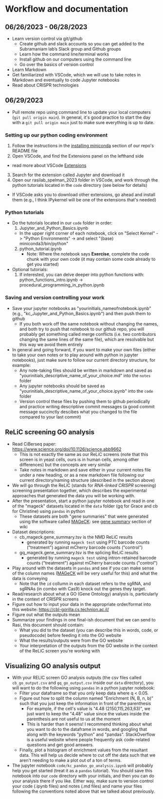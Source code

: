 # Workflow and documentation

## 06/26/2023 - 06/28/2023
- Learn version control via git/github
  -	Create github and slack accounts so you can get added to the Subramaniam lab’s Slack group and Github groups
  -	Learn how the command line/terminal works
  -	Install github on our computers using the command line
  -	Go over the basics of version control
- Learn Markdown
- Get familiarized with VSCode, which we will use to take notes in Markdown and eventually to code Jupyter notebooks
- Read about CRISPR technologies

## 06/29/2023
- Pull remote repo using command line to update your local computers (```git pull origin main```). In general, it's good practice to start the day with a ```git pull origin main``` just to make sure everything is up to date.

### Setting up our python coding environment
1. Follow the instructions in the [installing miniconda](https://github.com/kychen37/rasilab_spelman_2023/blob/main/README.md#installing-miniconda) section of our repo's README file
2. Open VSCode, and find the Extensions panel on the lefthand side
  - read more about VSCode [Extensions](https://code.visualstudio.com/docs/editor/extension-marketplace#:~:text=VS%20Code%20extensions%20let%20you,APIs%20used%20by%20VS%20Code.)
3. Search for the extension called Jupyter and download it
4. Open our rasilab_spelman_2023 folder in VSCode, and work through the python tutorials located in the ```code``` directory (see below for details)
  - If VSCode asks you to download other extensions, go ahead and install them (e.g., I think IPykernel will be one of the extensions that's needed)

### Python tutorials
- Do the tutorials located in our ```code``` folder in order:
  1. Jupyter_and_Python_Basics.ipynb
    - In the upper right corner of each notebook, click on "Select Kernel" -> "Python Environments" -> and select "(base) miniconda3/bin/python" 
  2. python_tutorial.ipynb
      - Note: Where the notebook says **Exercise**, complete the code chunk with your own code (it may contain some code already to get you started)  
- Optional tutorials:
  1. If interested, you can delve deeper into python functions with: python_functions_intro.ipynb -> procedural_programming_in_python.ipynb

### Saving and version controlling your work
- Save your jupyter notebooks as "yourinitials_nameofnotebook.ipynb" (e.g., "kc_Jupyter_and_Python_Basics.ipynb") and then push them to github
  - If you both work off the same notebook without changing the names, and both try to push that notebook to our github repo, you will probably get something called merge conflicts (i.e. two contributors changing the same lines of the same file), which are resolvable but this way we avoid them entirely
- In general and going forward, if you want to make your own files (either to take your own notes or to play around with python in jupyter notebooks), just make sure to follow our current directory structure, for example:
  - Any note-taking files should be written in markdown and saved as "yourinitials_descriptive_name_of_your_choice.md" into the ```notes``` folder
  - Any jupyter notebooks should be saved as "yourinitials_descriptive_name_of_your_choice.ipynb" into the ```code``` folder
  - Version control these files by pushing them to github periodically and practice writing descriptiive commit messages (a good commit message succinctly descibes what you changed to the file compared to your last commit)

## ReLiC screening GO analysis
- Read CiBerseq paper: https://www.science.org/doi/10.1126/science.abb9662
  - This is not exactly the same as our ReLiC screens (note that this screen is in yeast cells, ours is in human cells, among other differences) but the concepts are very similar
  - Take notes in markdown and save either in your current notes file under a new heading, or as a new markdown file following our current directory/naming structure (described in the section above)
- We will go through the ReLiC (stands for _RNA_-_linked_ _CRISPR_ screening) screening presentation together, which describes the experimental approaches that generated the data you will be working with.
- After the presentation, start a python jupyter notebook and read in one of the "mageck" datasets located in the ```data``` folder (gq for Grace and cb for Christine) using ```pandas``` in python
  - These datasets are both "gene summaries" that were generated using the software called [MAGeCK](https://sourceforge.net/p/mageck/wiki/Home/): see [gene summary](https://sourceforge.net/p/mageck/wiki/Home/#gene_summary_txt) section of wiki
- Dataset descriptions:
  - cb_mageck.gene_summary.tsv is the NMD ReLiC results
    - generated by running ```mageck test``` using PTC barcode counts ("treatment") against mCherry barcode counts ("control")
  - gq_mageck.gene_summary.tsv is the splicing ReLiC results
    - generated by running ```mageck test``` using intron-retained barcode counts ("treatment") against mCherry barcode counts ("control")
- Play around with the datasets in ```pandas``` and see if you can make sense of the column names ([MAGeCK](https://sourceforge.net/p/mageck/wiki/Home/) will be very useful for this) and what the data is conveying
  - Note that the ```id``` collumn in each dataset refers to the sgRNA, and sgRNAs (in combo with Cas9) knock out the genes they target.
- Read/research about what a GO (Gene Ontology) analysis is, particularly in the context of CRISPR screens
- Figure out how to input your data in the appropriate order/format into this website: https://cbl-gorilla.cs.technion.ac.il/
- Figure out what the outputs mean
- Summarize your findings in one final-ish document that we can send to Rasi, this document should contain:
  - What you did to the dataset (you can describe this in words, code, or pseudocode) before feeding it into the GO website
  - What the results/outputs were from the GO website
  - Your interpretation of the outputs from the GO website in the context of the ReLiC screen you're working with

## Visualizing GO analysis output
- With your RELIC screen GO analysis outputs (the csv files called ```cb_go_output.csv``` and ```gq_go_output.csv``` inside our ```data``` directory), you will want to do the following using ```pandas``` in a python jupyter notebook:
  - Filter your dataframe so that you only keep data where q < 0.05.
  - Figure out how to split the column named "Enrichment (N, B, n, b)" such that you just keep the information in front of the parenthesis 
    - For example, if the cell's value is "4.48 (2150,115,263,63)", we just want to keep the "4.48" value since the values inside the parenthesis are not useful to us at the moment
    - This is harder than it seems! I recommend thinking about what you want to do to the dataframe in words, and googling that along with the keywords "python" and "pandas". StackOverflow is a useful website where people frequently ask code-related questions and get good answers.
  - Finally, plot a histogram of enrichment values from the resultant data. This will help us decide where to cut off the data such that we aren't needing to make a plot out of a ton of terms.
- The jupyter notebook ```code/kc_pandas_go_analysis.ipynb``` will probably help you get started (treat it as a ```pandas``` tutorial). You should save this notebook into our ```code``` directory with your initials, and then you can do your analysis there if you like. Either way, make sure to version control your code (.ipynb files) and notes (.md files) and name your files following the conventions noted above that we talked about previously.